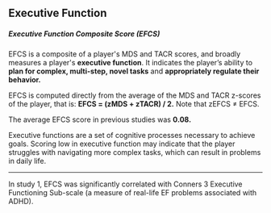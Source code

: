 ## **Executive Function**

##### Executive Function Composite Score (EFCS)

EFCS is a composite of a player's MDS and TACR scores, and broadly measures a player's **executive function**. It indicates the player’s ability to **plan for complex, multi-step, novel tasks** and **appropriately regulate their behavior.**

EFCS is computed directly from the average of the MDS and TACR z-scores of the player, that is: **EFCS = (zMDS + zTACR) / 2.** Note that zEFCS ≠ EFCS.

The average EFCS score in previous studies was **0.08.**

Executive functions are a set of cognitive processes necessary to achieve goals. Scoring low in executive function may indicate that the player struggles with navigating more complex tasks, which can result in problems in daily life.

* * *

In study 1, EFCS was significantly correlated with Conners 3 Executive Functioning Sub-scale (a measure of real-life EF problems associated with ADHD).